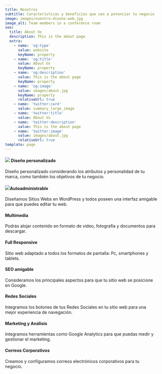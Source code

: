 ```yaml
---
title: Nosotros
subtitle: Características y beneficios que van a potenciar tu negocio
image: images/nuestro-diseno-web.jpg
image_alt: Team members in a conference room
seo:
  title: About Us
  description: This is the about page
  extra:
    - name: 'og:type'
      value: website
      keyName: property
    - name: 'og:title'
      value: About Us
      keyName: property
    - name: 'og:description'
      value: This is the about page
      keyName: property
    - name: 'og:image'
      value: images/about.jpg
      keyName: property
      relativeUrl: true
    - name: 'twitter:card'
      value: summary_large_image
    - name: 'twitter:title'
      value: About Us
    - name: 'twitter:description'
      value: This is the about page
    - name: 'twitter:image'
      value: images/about.jpg
      relativeUrl: true
template: page
---
```

#### ![](/images/rsz_objetivo.png)  Diseño personalizado

Diseño personalizado considerando los atributos y personalidad de tu marca, como también los objetivos de tu negocio.

#### ![](/images/rsz\_071-web_development.png)Autoadministrable

Diseñamos Sitios Webs en WordPress y todos poseen una interfaz amigable para que puedes editar tu web. 

#### Multimedia

Podrás alojar contenido en formato de video, fotografía y documentos para descargar.

#### Full Responsive

Sitio web adaptado a todos los formatos de pantalla: Pc, smartphones y tablets.

#### SEO amigable

Consideramos los principales aspectos para que tu sitio web se posicione en Google. 

#### Redes Sociales

Integramos los botones de tus Redes Sociales en tu sitio web para una mejor experiencia de navegación.   

#### Marketing y Análisis

Integramos herramientas como Google Analytics para que puedas medir y gestionar el marketing.

#### Correos Corporativos

Creamos y configuramos correos electrónicos corporativos para tu negocio. 
